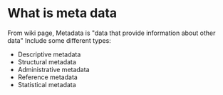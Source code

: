 # What is meta data 
From wiki page, 
Metadata is "data that provide information about other data"
Include some different  types:
*  Descriptive metadata
*  Structural metadata
*  Administrative metadata
*  Reference metadata
*  Statistical metadata
